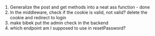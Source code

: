 1. Generalize the post and get methods into a neat ass function - done
2. In the middleware, check if the cookie is valid, not valid? delete the cookie and redirect to login
3. make bibek put the admin check in the backend
4. which endpoint am I supposed to use in resetPassword?

